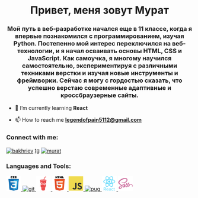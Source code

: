 <h1 align="center">Привет, меня зовут Мурат</h1>
<h3 align="center">Мой путь в веб-разработке начался еще в 11 классе, когда я впервые познакомился с программированием, изучая Python. Постепенно мой интерес переключился на веб-технологии, и я начал осваивать основы HTML, CSS и JavaScript. Как самоучка, я многому научился самостоятельно, экспериментируя с различными техниками верстки и изучая новые инструменты и фреймворки. Сейчас я могу с гордостью сказать, что успешно верстаю современные адаптивные и кроссбраузерные сайты.</h3>

- 🌱 I’m currently learning **React**

- 📫 How to reach me **legendofpain5112@gmail.com**

<h3 align="left">Connect with me:</h3>
<p align="left">
<a href="https://codepen.io/bakhriev" target="blank"><img align="center" src="https://raw.githubusercontent.com/rahuldkjain/github-profile-readme-generator/master/src/images/icons/Social/codepen.svg" alt="bakhriev" height="30" width="40" /></a>
<a href="https://t.me/nfithr" target="blank">tg</a>  
<a href="https://www.leetcode.com/murat" target="blank"><img align="center" src="https://raw.githubusercontent.com/rahuldkjain/github-profile-readme-generator/master/src/images/icons/Social/leet-code.svg" alt="murat" height="30" width="40" /></a>
</p>

<h3 align="left">Languages and Tools:</h3>
<p align="left"> <a href="https://www.w3schools.com/css/" target="_blank" rel="noreferrer"> <img src="https://raw.githubusercontent.com/devicons/devicon/master/icons/css3/css3-original-wordmark.svg" alt="css3" width="40" height="40"/> </a> <a href="https://git-scm.com/" target="_blank" rel="noreferrer"> <img src="https://www.vectorlogo.zone/logos/git-scm/git-scm-icon.svg" alt="git" width="40" height="40"/> </a> <a href="https://gulpjs.com" target="_blank" rel="noreferrer"> <img src="https://raw.githubusercontent.com/devicons/devicon/master/icons/gulp/gulp-plain.svg" alt="gulp" width="40" height="40"/> </a> <a href="https://www.w3.org/html/" target="_blank" rel="noreferrer"> <img src="https://raw.githubusercontent.com/devicons/devicon/master/icons/html5/html5-original-wordmark.svg" alt="html5" width="40" height="40"/> </a> <a href="https://developer.mozilla.org/en-US/docs/Web/JavaScript" target="_blank" rel="noreferrer"> <img src="https://raw.githubusercontent.com/devicons/devicon/master/icons/javascript/javascript-original.svg" alt="javascript" width="40" height="40"/> </a> <a href="https://pugjs.org" target="_blank" rel="noreferrer"> <img src="https://cdn.worldvectorlogo.com/logos/pug.svg" alt="pug" width="40" height="40"/> </a> <a href="https://reactjs.org/" target="_blank" rel="noreferrer"> <img src="https://raw.githubusercontent.com/devicons/devicon/master/icons/react/react-original-wordmark.svg" alt="react" width="40" height="40"/> </a> <a href="https://sass-lang.com" target="_blank" rel="noreferrer"> <img src="https://raw.githubusercontent.com/devicons/devicon/master/icons/sass/sass-original.svg" alt="sass" width="40" height="40"/> </a> </p>
